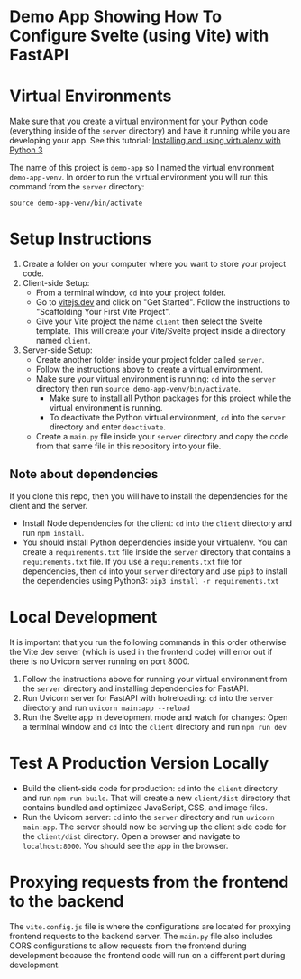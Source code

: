 # Demo App Showing How To Configure Svelte (using Vite) with FastAPI

# Virtual Environments
Make sure that you create a virtual environment for your Python code (everything inside of the `server` directory) and have it running while you are developing your app. See this tutorial: [Installing and using virtualenv with Python 3](https://help.dreamhost.com/hc/en-us/articles/115000695551-Installing-and-using-virtualenv-with-Python-3)

The name of this project is `demo-app` so I named the virtual environment `demo-app-venv`. In order to run the virtual environment you will run this command from the `server` directory:
```
source demo-app-venv/bin/activate
```

# Setup Instructions
1. Create a folder on your computer where you want to store your project code.
2. Client-side Setup:
    * From a terminal window, `cd` into your project folder.
    * Go to [vitejs.dev](https://vitejs.dev/) and click on "Get Started". Follow the instructions to "Scaffolding Your First Vite Project". 
    * Give your Vite project the name `client` then select the Svelte template. This will create your Vite/Svelte project inside a directory named `client`.
3. Server-side Setup:
    * Create another folder inside your project folder called `server`.
    * Follow the instructions above to create a virtual environment.
    * Make sure your virtual environment is running: `cd` into the `server` directory then run `source demo-app-venv/bin/activate`. 
        * Make sure to install all Python packages for this project while the virtual environment is running.
        * To deactivate the Python virtual environment, `cd` into the `server` directory and enter `deactivate`.
    * Create a `main.py` file inside your `server` directory and copy the code from that same file in this repository into your file.

## Note about dependencies
If you clone this repo, then you will have to install the dependencies for the client and the server.

* Install Node dependencies for the client: `cd` into the `client` directory and run `npm install`.
* You should install Python dependencies inside your virtualenv. You can create a `requirements.txt` file inside the `server` directory that contains a `requirements.txt` file. If you use a `requirements.txt` file for dependencies, then `cd` into your `server` directory and use `pip3` to install the dependencies using Python3: `pip3 install -r requirements.txt`


# Local Development
It is important that you run the following commands in this order otherwise the Vite dev server (which is used in the frontend code) will error out if there is no Uvicorn server running on port 8000.
1. Follow the instructions above for running your virtual environment from the `server` directory and installing dependencies for FastAPI.
2. Run Uvicorn server for FastAPI with hotreloading: `cd` into the `server` directory and run `uvicorn main:app --reload`
3. Run the Svelte app in development mode and watch for changes: Open a terminal window and `cd` into the `client` directory and run `npm run dev`


# Test A Production Version Locally
* Build the client-side code for production: `cd` into the `client` directory and run `npm run build`. That will create a new `client/dist` directory that contains bundled and optimized JavaScript, CSS, and image files.
* Run the Uvicorn server: `cd` into the `server` directory and run `uvicorn main:app`. The server should now be serving up the client side code for the `client/dist` directory. Open a browser and navigate to `localhost:8000`. You should see the app in the browser.


# Proxying requests from the frontend to the backend
The `vite.config.js` file is where the configurations are located for proxying frontend requests to the backend server. The `main.py` file also includes CORS configurations to allow requests from the frontend during development because the frontend code will run on a different port during development.